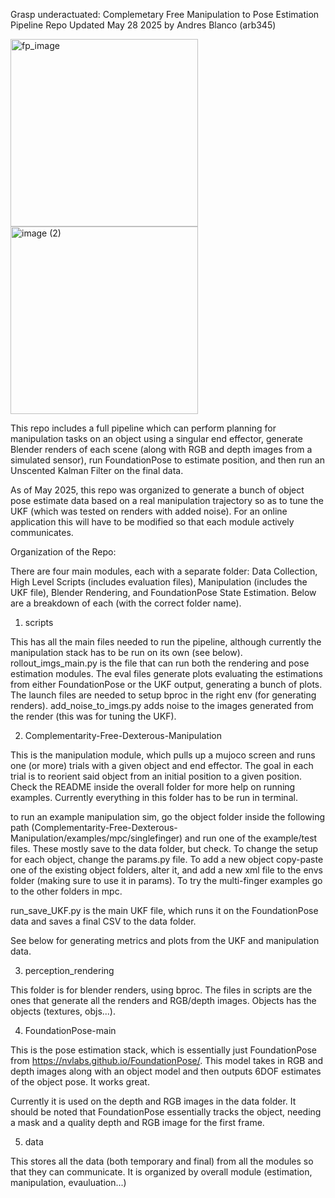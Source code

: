 Grasp underactuated: Complemetary Free Manipulation to Pose Estimation Pipeline Repo
Updated May 28 2025 by Andres Blanco (arb345)

<p float="left">
  <img src="https://github.com/user-attachments/assets/2a150068-43e5-4a77-b2d6-a7978860a681" width="300" alt="fp_image" />
  <img src="https://github.com/user-attachments/assets/a9a0b723-bf3b-4e1c-b95e-7e1854bbfe24" width="300" alt="image (2)" />
</p>


This repo includes a full pipeline which can perform planning for manipulation tasks on an object using a singular end effector, generate Blender renders of each scene (along with RGB and depth images from a simulated sensor), run FoundationPose to estimate position, and then run an Unscented Kalman Filter on the final data.

As of May 2025, this repo was organized to generate a bunch of object pose estimate data based on a real manipulation trajectory so as to tune the UKF (which was tested on renders with added noise). For an online application this will have to be modified so that each module actively communicates.

Organization of the Repo:

There are four main modules, each with a separate folder: Data Collection, High Level Scripts (includes evaluation files), Manipulation (includes the UKF file), Blender Rendering, and FoundationPose State Estimation. Below are a breakdown of each (with the correct folder name).


1. scripts

This has all the main files needed to run the pipeline, although currently the manipulation stack has to be run on its own (see below). rollout_imgs_main.py is the file that can run both the rendering and pose estimation modules. The eval files generate plots evaluating the estimations from either FoundationPose or the UKF output, generating a bunch of plots. The launch files are needed to setup bproc in the right env (for generating renders). add_noise_to_imgs.py adds noise to the images generated from the render (this was for tuning the UKF).


2. Complementarity-Free-Dexterous-Manipulation

This is the manipulation module, which pulls up a mujoco screen and runs one (or more) trials with a given object and end effector. The goal in each trial is to reorient said object from an initial position to a given position. Check the README inside the overall folder for more help on running examples. Currently everything in this folder has to be run in terminal.

to run an example manipulation sim, go the object folder inside the following path (Complementarity-Free-Dexterous-Manipulation/examples/mpc/singlefinger) and run one of the example/test files. These mostly save to the data folder, but check. To change the setup for each object, change the params.py file. To add a new object copy-paste one of the existing object folders, alter it, and add a new xml file to the envs folder (making sure to use it in params). To try the multi-finger examples go to the other folders in mpc. 

run_save_UKF.py is the main UKF file, which runs it on the FoundationPose data and saves a final CSV to the data folder. 

See below for generating metrics and plots from the UKF and manipulation data.


3. perception_rendering

This folder is for blender renders, using bproc. The files in scripts are the ones that generate all the renders and RGB/depth images. Objects has the objects (textures, objs...).


4. FoundationPose-main

This is the pose estimation stack, which is essentially just FoundationPose from https://nvlabs.github.io/FoundationPose/. This model takes in RGB and depth images along with an object model and then outputs 6DOF estimates of the object pose. It works great.

Currently it is used on the depth and RGB images in the data folder. It should be noted that FoundationPose essentially tracks the object, needing a mask and a quality depth and RGB image for the first frame.


5. data

This stores all the data (both temporary and final) from all the modules so that they can communicate. It is organized by overall module (estimation, manipulation, evauluation...)

